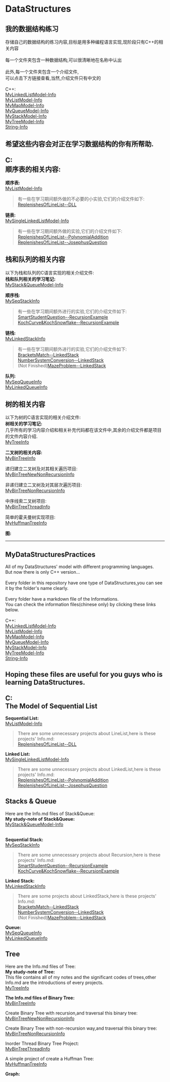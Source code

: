 # DataStructures
我的数据结构练习
------------------
存储自己的数据结构的练习内容,目标是用多种编程语言实现,现阶段只有C++的相关内容<br>
<br>
每一个文件夹包含一种数据结构,可以很清晰地在名称中认出<br>
<br>
此外,每一个文件夹包含一个介绍文件,<br>
可以点击下方链接查看,当然,介绍文件只有中文的<br>
<br>
C++:<br>
[MyLinkedListModel-Info](https://github.com/CyberYui/DataStructures/blob/master/C++/MyLinkedListModel/LinkedList.md)<br>
[MyListModel-Info](https://github.com/CyberYui/DataStructures/blob/master/C++/MyListModel/ListInfo.md)<br>
[MyMapModel-Info](https://github.com/CyberYui/DataStructures/blob/master/C++/MyMapModel/MapInfo.md)<br>
[MyQueueModel-Info](https://github.com/CyberYui/DataStructures/blob/master/C++/MyQueueModel/QueueInfo.md)<br>
[MyStackModel-Info](https://github.com/CyberYui/DataStructures/tree/master/C++/MyStackModel)<br>
[MyTreeModel-Info](https://github.com/CyberYui/DataStructures/tree/master/C++/MyTreeModel)<br>
[String-Info](https://github.com/CyberYui/DataStructures/blob/master/C++/MyOwnString/StringInfo.md)

希望这些内容会对正在学习数据结构的你有所帮助.
<br><br>
C:<br>
顺序表的相关内容:
------------
**顺序表:**<br>
[MyListModel-Info](https://github.com/CyberYui/DataStructures/blob/master/C/MyOwnSequenceListModel_C/LinerList_C_Learning.md)<br>
>有一些在学习期间额外做的不必要的小实验,它们的介绍文件如下:<br>
[ReplenishesOfLineList--DLL](https://github.com/CyberYui/DataStructures/blob/master/C/ReplenishesOfLineList/ReplenishesOfLineList_DLL.md)<br>

**链表:**<br>
[MySingleLinkedListModel-Info](https://github.com/CyberYui/DataStructures/blob/master/C/MyOwnSingleLinkedList_C/SingleLinkedList_C_Learning.md)<br>
>有一些在学习期间额外做的实验,它们的介绍文件如下:<br>
[ReplenishesOfLineList--PolynomialAddition](https://github.com/CyberYui/DataStructures/blob/master/C/LineList/TheUseOfLineList/PolynomialAddition/PolynomialAdditionInfo.md)<br>
[ReplenishesOfLineList--JosephusQuestion](https://github.com/CyberYui/DataStructures/blob/master/C/LineList/TheUseOfLineList/JosephusQuestion/JosephusQuestionInfo.md)<br>

栈和队列的相关内容
----------
以下为栈和队列的C语言实现的相关介绍文件:<br>
**栈和队列相关的学习笔记:**<br>
[MyStack&QueueModel-Info](https://github.com/CyberYui/DataStructures/blob/master/C/StackAndQueue/StackAndQueue_C_Learning.md)<br>

**顺序栈:**<br>
[MySeqStackInfo](https://github.com/CyberYui/DataStructures/blob/master/C/StackAndQueue/SeqStack/SeqStack_Info.md)<br>
>有一些在学习期间额外进行的实验,它们的介绍文件如下:<br>
[SmartStudentQuestion--RecursionExample](https://github.com/CyberYui/DataStructures/blob/master/C/StackAndQueue/SmartStudent/SmartStudent_Info.md)<br>
[KochCurve&KochSnowflake--RecursionExample](https://github.com/CyberYui/DataStructures/blob/master/C/StackAndQueue/Recurrence_KochCurve/KochTest_Info.md)<br>

**链栈:**<br>
[MyLinkedStackInfo](https://github.com/CyberYui/DataStructures/blob/master/C/StackAndQueue/LinkedStack/LinkedStack_Info.md)<br>
>有一些在学习期间额外进行的实验,它们的介绍文件如下:<br>
[BracketsMatch--LinkedStack](https://github.com/CyberYui/DataStructures/blob/master/C/StackAndQueue/LinkedStackBrackets/BracketMatch_Info.md)<br>
[NumberSystemConversion--LinkedStack](https://github.com/CyberYui/DataStructures/blob/master/C/StackAndQueue/LinkedStackHEX/LinkedStackHEX_Info.md)<br>
(Not Finished)[MazeProblem--LinkedStack](https://github.com/CyberYui/DataStructures/blob/master/C/StackAndQueue/MazeDFS/Maze_Info.md)<br>

**队列:**<br>
[MySeqQueueInfo](https://github.com/CyberYui/DataStructures/blob/master/C/StackAndQueue/SeqQueue/SeqQueue_Info.md)<br>
[MyLinkedQueueInfo](https://github.com/CyberYui/DataStructures/blob/master/C/StackAndQueue/LinkedQueue/LinkedQueue_Info.md)<br>

树的相关内容
--------
以下为树的C语言实现的相关介绍文件:<br>
**树相关的学习笔记:**<br>
几乎所有的学习内容介绍和相关补充代码都在该文件中,其余的介绍文件都是项目的文件内容介绍.<br>
[MyTreeInfo](https://github.com/CyberYui/DataStructures/blob/master/C/Tree/Tree_C_Learning.md)<br>

**二叉树的相关内容:**<br>
[MyBinTreeInfo](https://github.com/CyberYui/DataStructures/blob/master/C/Tree/BinTree/BinTree_Info.md)<br>

递归建立二叉树及对其相关遍历项目:<br>
[MyBinTreeNewNonRecursionInfo](https://github.com/CyberYui/DataStructures/blob/master/C/Tree/BinTree_NewNonRecursion/BinTree_NewNonRecursion_Info.md)<br>

非递归建立二叉树及对其层次遍历项目:<br>
[MyBinTreeNonRecursionInfo](https://github.com/CyberYui/DataStructures/blob/master/C/Tree/BinTree_NonRecursion/BinTree_NonRecursion_Info.md)<br>

中序线索二叉树项目:<br>
[MyBinTreeThreadInfo](https://github.com/CyberYui/DataStructures/blob/master/C/Tree/BinTree_Thread/BinTree_Thread_Info.md)<br>

简单的霍夫曼树实现项目:<br>
[MyHuffmanTreeInfo](https://github.com/CyberYui/DataStructures/blob/master/C/Tree/BinTree_Huffman/BinTree_HuffmanTree_Info.md)<br>

**图:**<br>

**********************************

MyDataStructuresPractices
-----------------------
All of my DataStructures' model with different programming languages.<br>
But now there is only C++ version...<br>
<br>
Every folder in this repository have one type of DataStructures,you can see it by the folder's name clearly.<br>
<br>
Every folder have a markdown file of the Informations.<br>
You can check the information files(chinese only) by clicking these links below.<br>
<br>
C++:<br>
[MyLinkedListModel-Info](https://github.com/CyberYui/DataStructures/blob/master/C++/MyLinkedListModel/LinkedList.md)<br>
[MyListModel-Info](https://github.com/CyberYui/DataStructures/blob/master/C++/MyListModel/ListInfo.md)<br>
[MyMapModel-Info](https://github.com/CyberYui/DataStructures/blob/master/C++/MyMapModel/MapInfo.md)<br>
[MyQueueModel-Info](https://github.com/CyberYui/DataStructures/blob/master/C++/MyQueueModel/QueueInfo.md)<br>
[MyStackModel-Info](https://github.com/CyberYui/DataStructures/tree/master/C++/MyStackModel)<br>
[MyTreeModel-Info](https://github.com/CyberYui/DataStructures/tree/master/C++/MyTreeModel)<br>
[String-Info](https://github.com/CyberYui/DataStructures/blob/master/C++/MyOwnString/StringInfo.md)

Hoping these files are useful for you guys who is learning DataStructures.
<br><br>
C:<br>
The Model of Sequential List
------------
**Sequential List:**<br>
[MyListModel-Info](https://github.com/CyberYui/DataStructures/blob/master/C/MyOwnSequenceListModel_C/LinerList_C_Learning.md)<br>
>There are some unnecessary projects about LineList,here is these projects' Info.md:<br>
[ReplenishesOfLineList--DLL](https://github.com/CyberYui/DataStructures/blob/master/C/ReplenishesOfLineList/ReplenishesOfLineList_DLL.md)<br>

**Linked List:**<br>
[MySingleLinkedListModel-Info](https://github.com/CyberYui/DataStructures/blob/master/C/MyOwnSingleLinkedList_C/SingleLinkedList_C_Learning.md)<br>
>There are some unnecessary projects about LinkedList,here is these projects' Info.md:<br>
[ReplenishesOfLineList--PolynomialAddition](https://github.com/CyberYui/DataStructures/blob/master/C/LineList/TheUseOfLineList/PolynomialAddition/PolynomialAdditionInfo.md)<br>
[ReplenishesOfLineList--JosephusQuestion](https://github.com/CyberYui/DataStructures/blob/master/C/LineList/TheUseOfLineList/JosephusQuestion/JosephusQuestionInfo.md)<br>

Stacks & Queue
----------
Here are the Info.md files of Stack&Queue:<br>
**My study-note of Stack&Queue:**<br>
[MyStack&QueueModel-Info](https://github.com/CyberYui/DataStructures/blob/master/C/StackAndQueue/StackAndQueue_C_Learning.md)<br>
<br>

**Sequential Stack:**<br>
[MySeqStackInfo](https://github.com/CyberYui/DataStructures/blob/master/C/StackAndQueue/SeqStack/SeqStack_Info.md)<br>
>There are some unnecessary projects about Recursion,here is these projects' Info.md:<br>
[SmartStudentQuestion--RecursionExample](https://github.com/CyberYui/DataStructures/blob/master/C/StackAndQueue/SmartStudent/SmartStudent_Info.md)<br>
[KochCurve&KochSnowflake--RecursionExample](https://github.com/CyberYui/DataStructures/blob/master/C/StackAndQueue/Recurrence_KochCurve/KochTest_Info.md)<br>

**Linked Stack:**<br>
[MyLinkedStackInfo](https://github.com/CyberYui/DataStructures/blob/master/C/StackAndQueue/LinkedStack/LinkedStack_Info.md)<br>
>There are some projects about LinkedStack,here is these projects' Info.md:<br>
[BracketsMatch--LinkedStack](https://github.com/CyberYui/DataStructures/blob/master/C/StackAndQueue/LinkedStackBrackets/BracketMatch_Info.md)<br>
[NumberSystemConversion--LinkedStack](https://github.com/CyberYui/DataStructures/blob/master/C/StackAndQueue/LinkedStackHEX/LinkedStackHEX_Info.md)<br>
(Not Finished)[MazeProblem--LinkedStack](https://github.com/CyberYui/DataStructures/blob/master/C/StackAndQueue/MazeDFS/Maze_Info.md)<br>

**Queue:**<br>
[MySeqQueueInfo](https://github.com/CyberYui/DataStructures/blob/master/C/StackAndQueue/SeqQueue/SeqQueue_Info.md)<br>
[MyLinkedQueueInfo](https://github.com/CyberYui/DataStructures/blob/master/C/StackAndQueue/LinkedQueue/LinkedQueue_Info.md)<br>

Tree
--------
Here are the Info.md files of Tree:<br>
**My study-note of Tree:**<br>
This file contains all of my notes and the significant codes of trees,other Info.md are the introductions of every projects.<br>
[MyTreeInfo](https://github.com/CyberYui/DataStructures/blob/master/C/Tree/Tree_C_Learning.md)<br>

**The Info.md files of Binary Tree:**<br>
[MyBinTreeInfo](https://github.com/CyberYui/DataStructures/blob/master/C/Tree/BinTree/BinTree_Info.md)<br>

Create Binary Tree with recursion,and traversal this binary tree:<br>
[MyBinTreeNewNonRecursionInfo](https://github.com/CyberYui/DataStructures/blob/master/C/Tree/BinTree_NewNonRecursion/BinTree_NewNonRecursion_Info.md)<br>

Create Binary Tree with non-recursion way,and traversal this binary tree:<br>
[MyBinTreeNonRecursionInfo](https://github.com/CyberYui/DataStructures/blob/master/C/Tree/BinTree_NonRecursion/BinTree_NonRecursion_Info.md)<br>

Inorder Thread Binary Tree Project:<br>
[MyBinTreeThreadInfo](https://github.com/CyberYui/DataStructures/blob/master/C/Tree/BinTree_Thread/BinTree_Thread_Info.md)<br>

A simple project of create a Huffman Tree:<br>
[MyHuffmanTreeInfo](https://github.com/CyberYui/DataStructures/blob/master/C/Tree/BinTree_Huffman/BinTree_HuffmanTree_Info.md)<br>

**Graph:**<br>